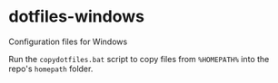 # dotfiles-windows
Configuration files for Windows

Run the `copydotfiles.bat` script to copy files from `%HOMEPATH%` into the repo's `homepath` folder.
